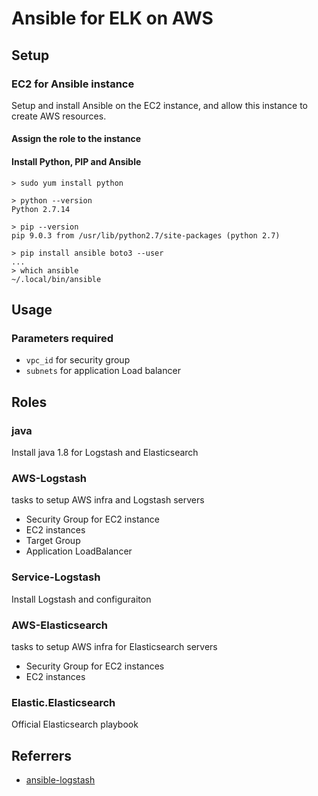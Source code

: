 # Ansible for ELK on AWS

## Setup

### EC2 for Ansible instance
Setup and install Ansible on the EC2 instance, and allow this instance to create AWS resources.
#### Assign the role to the instance
#### Install Python, PIP and Ansible
```
> sudo yum install python

> python --version
Python 2.7.14

> pip --version
pip 9.0.3 from /usr/lib/python2.7/site-packages (python 2.7)

> pip install ansible boto3 --user
...
> which ansible
~/.local/bin/ansible
```

## Usage

### Parameters required
 - `vpc_id` for security group
 - `subnets` for application Load balancer

## Roles

### java
Install java 1.8 for Logstash and Elasticsearch

### AWS-Logstash
tasks to setup AWS infra and Logstash servers

- Security Group for EC2 instance
- EC2 instances
- Target Group
- Application LoadBalancer

### Service-Logstash
Install Logstash and configuraiton



### AWS-Elasticsearch
tasks to setup AWS infra for Elasticsearch servers

- Security Group for EC2 instances
- EC2 instances

### Elastic.Elasticsearch
Official Elasticsearch playbook

## Referrers
 - [ansible-logstash](https://github.com/wunzeco/ansible-logstash/blob/master/handlers/main.yml)